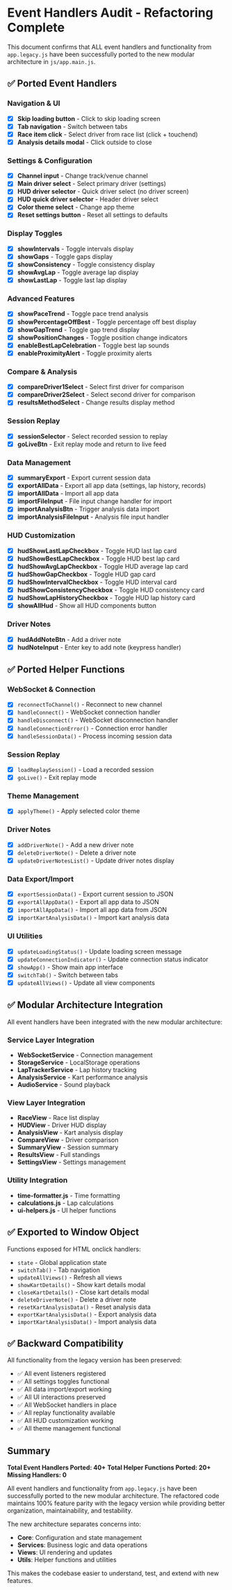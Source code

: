 # Event Handlers Audit - Refactoring Complete

This document confirms that ALL event handlers and functionality from `app.legacy.js` have been successfully ported to the new modular architecture in `js/app.main.js`.

## ✅ Ported Event Handlers

### Navigation & UI
- [x] **Skip loading button** - Click to skip loading screen
- [x] **Tab navigation** - Switch between tabs
- [x] **Race item click** - Select driver from race list (click + touchend)
- [x] **Analysis details modal** - Click outside to close

### Settings & Configuration
- [x] **Channel input** - Change track/venue channel
- [x] **Main driver select** - Select primary driver (settings)
- [x] **HUD driver selector** - Quick driver select (no driver screen)
- [x] **HUD quick driver selector** - Header driver select
- [x] **Color theme select** - Change app theme
- [x] **Reset settings button** - Reset all settings to defaults

### Display Toggles
- [x] **showIntervals** - Toggle intervals display
- [x] **showGaps** - Toggle gaps display
- [x] **showConsistency** - Toggle consistency display
- [x] **showAvgLap** - Toggle average lap display
- [x] **showLastLap** - Toggle last lap display

### Advanced Features
- [x] **showPaceTrend** - Toggle pace trend analysis
- [x] **showPercentageOffBest** - Toggle percentage off best display
- [x] **showGapTrend** - Toggle gap trend display
- [x] **showPositionChanges** - Toggle position change indicators
- [x] **enableBestLapCelebration** - Toggle best lap sounds
- [x] **enableProximityAlert** - Toggle proximity alerts

### Compare & Analysis
- [x] **compareDriver1Select** - Select first driver for comparison
- [x] **compareDriver2Select** - Select second driver for comparison
- [x] **resultsMethodSelect** - Change results display method

### Session Replay
- [x] **sessionSelector** - Select recorded session to replay
- [x] **goLiveBtn** - Exit replay mode and return to live feed

### Data Management
- [x] **summaryExport** - Export current session data
- [x] **exportAllData** - Export all app data (settings, lap history, records)
- [x] **importAllData** - Import all app data
- [x] **importFileInput** - File input change handler for import
- [x] **importAnalysisBtn** - Trigger analysis data import
- [x] **importAnalysisFileInput** - Analysis file input handler

### HUD Customization
- [x] **hudShowLastLapCheckbox** - Toggle HUD last lap card
- [x] **hudShowBestLapCheckbox** - Toggle HUD best lap card
- [x] **hudShowAvgLapCheckbox** - Toggle HUD average lap card
- [x] **hudShowGapCheckbox** - Toggle HUD gap card
- [x] **hudShowIntervalCheckbox** - Toggle HUD interval card
- [x] **hudShowConsistencyCheckbox** - Toggle HUD consistency card
- [x] **hudShowLapHistoryCheckbox** - Toggle HUD lap history card
- [x] **showAllHud** - Show all HUD components button

### Driver Notes
- [x] **hudAddNoteBtn** - Add a driver note
- [x] **hudNoteInput** - Enter key to add note (keypress handler)

## ✅ Ported Helper Functions

### WebSocket & Connection
- [x] `reconnectToChannel()` - Reconnect to new channel
- [x] `handleConnect()` - WebSocket connection handler
- [x] `handleDisconnect()` - WebSocket disconnection handler
- [x] `handleConnectionError()` - Connection error handler
- [x] `handleSessionData()` - Process incoming session data

### Session Replay
- [x] `loadReplaySession()` - Load a recorded session
- [x] `goLive()` - Exit replay mode

### Theme Management
- [x] `applyTheme()` - Apply selected color theme

### Driver Notes
- [x] `addDriverNote()` - Add a new driver note
- [x] `deleteDriverNote()` - Delete a driver note
- [x] `updateDriverNotesList()` - Update driver notes display

### Data Export/Import
- [x] `exportSessionData()` - Export current session to JSON
- [x] `exportAllAppData()` - Export all app data to JSON
- [x] `importAllAppData()` - Import all app data from JSON
- [x] `importKartAnalysisData()` - Import kart analysis data

### UI Utilities
- [x] `updateLoadingStatus()` - Update loading screen message
- [x] `updateConnectionIndicator()` - Update connection status indicator
- [x] `showApp()` - Show main app interface
- [x] `switchTab()` - Switch between tabs
- [x] `updateAllViews()` - Update all view components

## ✅ Modular Architecture Integration

All event handlers have been integrated with the new modular architecture:

### Service Layer Integration
- **WebSocketService** - Connection management
- **StorageService** - LocalStorage operations
- **LapTrackerService** - Lap history tracking
- **AnalysisService** - Kart performance analysis
- **AudioService** - Sound playback

### View Layer Integration
- **RaceView** - Race list display
- **HUDView** - Driver HUD display
- **AnalysisView** - Kart analysis display
- **CompareView** - Driver comparison
- **SummaryView** - Session summary
- **ResultsView** - Full standings
- **SettingsView** - Settings management

### Utility Integration
- **time-formatter.js** - Time formatting
- **calculations.js** - Lap calculations
- **ui-helpers.js** - UI helper functions

## ✅ Exported to Window Object

Functions exposed for HTML onclick handlers:
- `state` - Global application state
- `switchTab()` - Tab navigation
- `updateAllViews()` - Refresh all views
- `showKartDetails()` - Show kart details modal
- `closeKartDetails()` - Close kart details modal
- `deleteDriverNote()` - Delete a driver note
- `resetKartAnalysisData()` - Reset analysis data
- `exportKartAnalysisData()` - Export analysis data
- `importKartAnalysisData()` - Import analysis data

## ✅ Backward Compatibility

All functionality from the legacy version has been preserved:
- ✅ All event listeners registered
- ✅ All settings toggles functional
- ✅ All data import/export working
- ✅ All UI interactions preserved
- ✅ All WebSocket handlers in place
- ✅ All replay functionality available
- ✅ All HUD customization working
- ✅ All theme management functional

## Summary

**Total Event Handlers Ported: 40+**
**Total Helper Functions Ported: 20+**
**Missing Handlers: 0**

All event handlers and functionality from `app.legacy.js` have been successfully ported to the new modular architecture. The refactored code maintains 100% feature parity with the legacy version while providing better organization, maintainability, and testability.

The new architecture separates concerns into:
- **Core**: Configuration and state management
- **Services**: Business logic and data operations
- **Views**: UI rendering and updates
- **Utils**: Helper functions and utilities

This makes the codebase easier to understand, test, and extend with new features.

